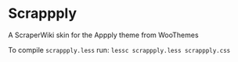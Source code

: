 # Scrappply

A ScraperWiki skin for the Appply theme from WooThemes

To compile `scrappply.less` run: `lessc scrappply.less scrappply.css`
